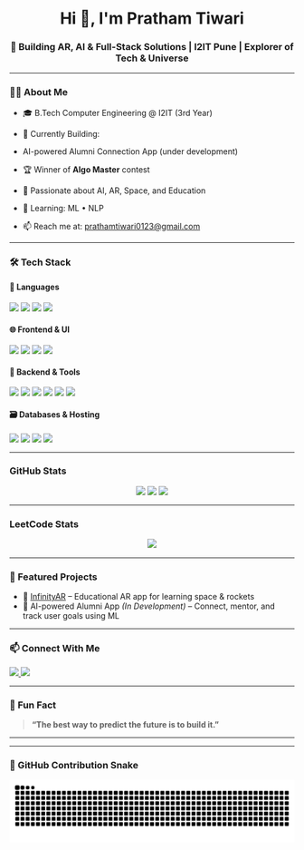 <h1 align="center">Hi 👋, I'm Pratham Tiwari</h1>
<h3 align="center">🚀 Building AR, AI & Full-Stack Solutions | I2IT Pune | Explorer of Tech & Universe</h3>

---

### 🧑‍💻 About Me

- 🎓 B.Tech Computer Engineering @ I2IT (3rd Year)
- 🚀 Currently Building:
-   AI-powered Alumni Connection App (under development)

- 🏆 Winner of **Algo Master** contest
- 👾 Passionate about AI, AR, Space, and Education
- 🌱 Learning: ML • NLP 
- 📫 Reach me at: prathamtiwari0123@gmail.com

---

### 🛠️ Tech Stack

#### 💬 Languages
<p>
  <img src="https://img.shields.io/badge/Python-3776AB?style=for-the-badge&logo=python&logoColor=white"/>
  <img src="https://img.shields.io/badge/Java-ED8B00?style=for-the-badge&logo=java&logoColor=white"/>
  <img src="https://img.shields.io/badge/C%2B%2B-00599C?style=for-the-badge&logo=c%2B%2B&logoColor=white"/>
  <img src="https://img.shields.io/badge/JavaScript-F7DF1E?style=for-the-badge&logo=javascript&logoColor=black"/>
</p>

#### 🌐 Frontend & UI
<p>
  <img src="https://img.shields.io/badge/Next.js-000000?style=for-the-badge&logo=nextdotjs&logoColor=white"/>
  <img src="https://img.shields.io/badge/React-20232A?style=for-the-badge&logo=react&logoColor=61DAFB"/>
  <img src="https://img.shields.io/badge/TailwindCSS-06B6D4?style=for-the-badge&logo=tailwindcss&logoColor=white"/>
  <img src="https://img.shields.io/badge/Android-3DDC84?style=for-the-badge&logo=android&logoColor=white"/>
</p>

#### 🧰 Backend & Tools
<p>
  <img src="https://img.shields.io/badge/Node.js-339933?style=for-the-badge&logo=nodedotjs&logoColor=white"/>
  <img src="https://img.shields.io/badge/Express.js-000000?style=for-the-badge&logo=express&logoColor=white"/>
  <img src="https://img.shields.io/badge/Firebase-FFCA28?style=for-the-badge&logo=firebase&logoColor=black"/>
  <img src="https://img.shields.io/badge/Unity-100000?style=for-the-badge&logo=unity&logoColor=white"/>
  <img src="https://img.shields.io/badge/Vuforia-88CC00?style=for-the-badge&logo=vuforia&logoColor=white"/>
  <img src="https://img.shields.io/badge/Blender-F5792A?style=for-the-badge&logo=blender&logoColor=white"/>
</p>

#### 🗃️ Databases & Hosting
<p>
  <img src="https://img.shields.io/badge/MongoDB-4EA94B?style=for-the-badge&logo=mongodb&logoColor=white"/>
  <img src="https://img.shields.io/badge/SQL-4479A1?style=for-the-badge&logo=mysql&logoColor=white"/>
  <img src="https://img.shields.io/badge/Vercel-000000?style=for-the-badge&logo=vercel&logoColor=white"/>
  <img src="https://img.shields.io/badge/GitHub-181717?style=for-the-badge&logo=github&logoColor=white"/>
</p>

---

###  GitHub Stats

<p align="center">
  <img src="https://github-readme-stats.vercel.app/api?username=Pratham9911&show_icons=true&theme=tokyonight&count_private=true" />
  <img src="https://github-readme-streak-stats.herokuapp.com?user=Pratham9911&theme=tokyonight" />
  <img src="https://github-readme-stats.vercel.app/api/top-langs/?username=Pratham9911&layout=compact&theme=tokyonight&langs_count=10"/>
</p>

---

###  LeetCode Stats

<p align="center">
  <img src="https://leetcard.jacoblin.cool/Pratham9911?theme=dark&font=Source%20Code%20Pro&ext=contest">
</p>

---

### 🔗 Featured Projects

- 🎯 [InfinityAR](https://infinityar.vercel.app/) – Educational AR app for learning space & rockets  
- 🤖 AI-powered Alumni App *(In Development)* – Connect, mentor, and track user goals using ML  
 

---

### 📫 Connect With Me

<p align="left">
  <a href="www.linkedin.com/in/pratham-tiwari-29a82b315" target="_blank">
    <img src="https://img.shields.io/badge/LinkedIn-blue?style=for-the-badge&logo=linkedin&logoColor=white"/>
  </a>
  <a href="mailto:prathamtiwari0123@gmail.com">
    <img src="https://img.shields.io/badge/Gmail-D14836?style=for-the-badge&logo=gmail&logoColor=white"/>
  </a>
</p>

---

### 🧩 Fun Fact
> **“The best way to predict the future is to build it.”**

---

---

### 🐍 GitHub Contribution Snake

![snake gif](https://github.com/Pratham9911/Pratham9911/blob/output/github-contribution-grid-snake-dark.svg?palette=dracula)


